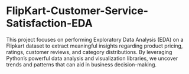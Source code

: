 # FlipKart-Customer-Service-Satisfaction-EDA
This project focuses on performing Exploratory Data Analysis (EDA) on a Flipkart dataset to extract meaningful insights regarding product pricing, ratings, customer reviews, and category distributions. By leveraging Python’s powerful data analysis and visualization libraries, we uncover trends and patterns that can aid in business decision-making.
